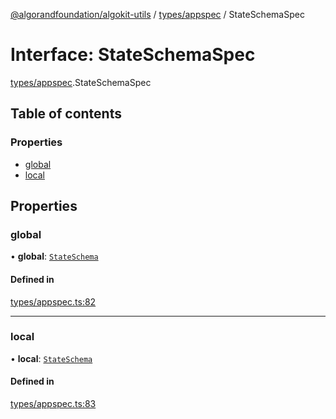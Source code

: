 [@algorandfoundation/algokit-utils](../README.md) / [types/appspec](../modules/types_appspec.md) / StateSchemaSpec

# Interface: StateSchemaSpec

[types/appspec](../modules/types_appspec.md).StateSchemaSpec

## Table of contents

### Properties

- [global](types_appspec.StateSchemaSpec.md#global)
- [local](types_appspec.StateSchemaSpec.md#local)

## Properties

### global

• **global**: [`StateSchema`](../modules/types_appspec.md#stateschema)

#### Defined in

[types/appspec.ts:82](https://github.com/algorandfoundation/algokit-utils-ts/blob/600c806/src/types/appspec.ts#L82)

___

### local

• **local**: [`StateSchema`](../modules/types_appspec.md#stateschema)

#### Defined in

[types/appspec.ts:83](https://github.com/algorandfoundation/algokit-utils-ts/blob/600c806/src/types/appspec.ts#L83)
